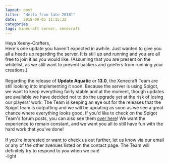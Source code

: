 ```yaml
---
layout: post
title:  "Hello from late 2018!"
date:   2018-09-05 11:15:32
categories: 
tags: minecraft server, xenecraft
---
```

Heya Xeeny-Crafters,
<br>
Here's one update you haven't expected in awhile. Just wanted to give you all a heads up regarding the server. It is still up and running and you are all free to join it as you would like. (Assuming that you are present on the whitelist, as we still want to prevent hackers and griefers from runining your creations.)
<br><br>
Regarding the release of <strong>Update Aquatic</strong> or <strong>13.0</strong>, the Xenecraft Team are still looking into implementing it soon. Because the server is using Spigot, we want to keep everything fairly stable and at the moment, though updates are available we have decided not to do the upgrade yet at the risk of losing our players' work. The Team is keeping an eye out for the releases that the Spigot team is outputting and we will be updating as soon as we see a great chance where everything looks good. If you'd like to check on the Spigot Team's forum posts, you can also see them <a href="https://www.spigotmc.org/threads/bukkit-craftbukkit-spigot-bungeecord-1-13-1-development-builds.336415/">over here</a>! We want the experience to remain constant, and we want you all to still have fun with the hard work that you've done!
<br><br>
If you're interested or want to check us out further, let us know via our email or any of the other avenues listed on the contact page. The Team will definitely try to respond to you when we can!
<br>
-<span class="lightSig">light</span>

